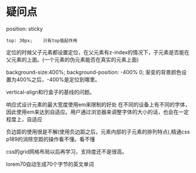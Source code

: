 # 疑问点

position: sticky

    top: 30px;    只有top值起作用 

定位的时候父子元素都设置定位，在父元素有z-index的情况下，子元素是否能在父元素的上面。(一个元素的伪元素能否在真实的元素上面)

background-size:400%;   background-position: -400% 0; 渐变的背景颜色设置为400%之后，-400%是定位到哪里。

vertical-align和行盒子的基线的问题。

响应式设计元素的最大宽度使用em来限制的好处   在不同的设备上有不同的字体，因此使用em来达到自适应。用户通过浏览器来调整字体的大小的话，也会在一定程度上，自适应

负边距的使用很是不解(使用负边距之后，元素内部的子元素的排列特点),精通css p189的消除空距的操作看不懂。看不懂

css的grid网格布局以后再学习，支持度还不是很高。

lorem70自动生成70个字节的英文单词
